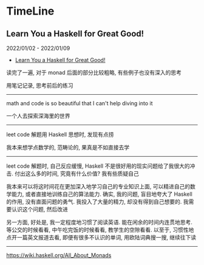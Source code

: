 # TimeLine

## Learn You a Haskell for Great Good!

2022/01/02 - 2022/01/09

- [Learn You a Haskell for Great Good!](http://learnyouahaskell.com/chapters)

读完了一遍, 对于 monad 后面的部分比较粗略, 有些例子也没有深入的思考

用笔记记录, 思考前后的练习

---

math and code is so beautiful that I can't help diving into it

一个人去探索深海里的世界

---

leet code 解题用 Haskell 思想时, 发现有点捞

我本来想学点数学的, 范畴论的, 果真是不如直接去学

---

leet code 解题时, 自己反应缓慢, Haskell 不是很好用的现实问题给了我很大的冲击. 付出这么多的时间, 究竟有什么价值? 我有些质疑自己

我本来可以将这时间花在更加深入地学习自己的专业知识上面, 可以精进自己的数学能力, 或者直接地训练自己的算法能力. 确实, 我的问题, 盲目地夸大了 Haskell 的作用, 没有直面问题的勇气. 我投入了大量的精力, 却没有得到自己想要的. 我需要认识这个问题, 然后改进

另一方面, 好处是, 我一定程度地习惯了阅读英语. 能在闲余的时间内连贯地思考. 等公交的时候看看, 中午吃完饭的时候看看, 教学生的空隙看看. 以至于, 习惯性地点开一篇英文报道去看, 即便有很多不认识的单词, 用欧陆词典搜一搜, 继续往下读

---

https://wiki.haskell.org/All_About_Monads
